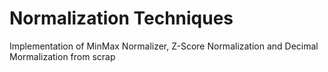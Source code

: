 # Normalization Techniques
Implementation of MinMax Normalizer, Z-Score Normalization and Decimal Mormalization from scrap
